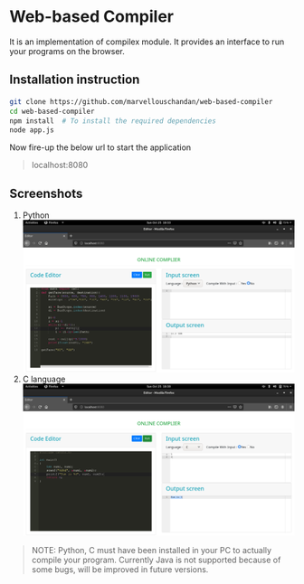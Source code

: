 # Web-based Compiler
It is an implementation of compilex module. It provides an interface to run your programs on the browser.

## Installation instruction
```bash
git clone https://github.com/marvellouschandan/web-based-compiler
cd web-based-compiler
npm install  # To install the required dependencies
node app.js
```

Now fire-up the below url to start the application

> localhost:8080

## Screenshots
1. Python
![Python](./images/1.png)
2. C language
![C language](./images/2.png)

> NOTE: Python, C must have been installed in your PC to actually compile your program.
> Currently Java is not supported because of some bugs, will be improved in future versions.

